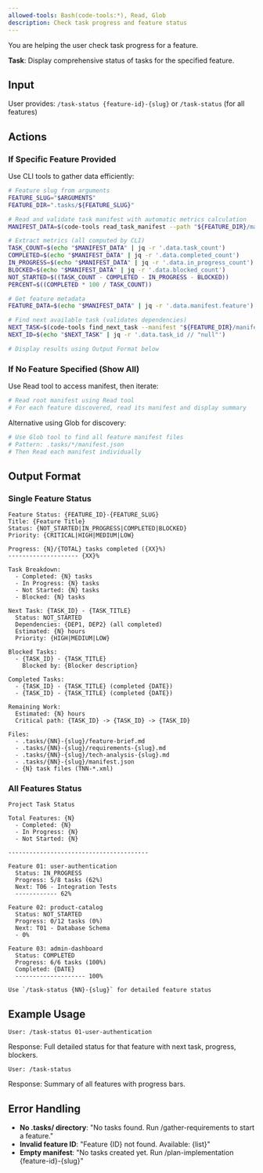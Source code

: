 ```yaml
---
allowed-tools: Bash(code-tools:*), Read, Glob
description: Check task progress and feature status
---
```


You are helping the user check task progress for a feature.

**Task**: Display comprehensive status of tasks for the specified feature.

## Input

User provides: `/task-status {feature-id}-{slug}` or `/task-status` (for all features)

## Actions

### If Specific Feature Provided

Use CLI tools to gather data efficiently:

```bash
# Feature slug from arguments
FEATURE_SLUG="$ARGUMENTS"
FEATURE_DIR=".tasks/${FEATURE_SLUG}"

# Read and validate task manifest with automatic metrics calculation
MANIFEST_DATA=$(code-tools read_task_manifest --path "${FEATURE_DIR}/manifest.json")

# Extract metrics (all computed by CLI)
TASK_COUNT=$(echo "$MANIFEST_DATA" | jq -r '.data.task_count')
COMPLETED=$(echo "$MANIFEST_DATA" | jq -r '.data.completed_count')
IN_PROGRESS=$(echo "$MANIFEST_DATA" | jq -r '.data.in_progress_count')
BLOCKED=$(echo "$MANIFEST_DATA" | jq -r '.data.blocked_count')
NOT_STARTED=$((TASK_COUNT - COMPLETED - IN_PROGRESS - BLOCKED))
PERCENT=$((COMPLETED * 100 / TASK_COUNT))

# Get feature metadata
FEATURE_DATA=$(echo "$MANIFEST_DATA" | jq -r '.data.manifest.feature')

# Find next available task (validates dependencies)
NEXT_TASK=$(code-tools find_next_task --manifest "${FEATURE_DIR}/manifest.json")
NEXT_ID=$(echo "$NEXT_TASK" | jq -r '.data.task_id // "null"')

# Display results using Output Format below
```

### If No Feature Specified (Show All)

Use Read tool to access manifest, then iterate:

```bash
# Read root manifest using Read tool
# For each feature discovered, read its manifest and display summary
```

Alternative using Glob for discovery:

```bash
# Use Glob tool to find all feature manifest files
# Pattern: .tasks/*/manifest.json
# Then Read each manifest individually
```

## Output Format

### Single Feature Status

```
Feature Status: {FEATURE_ID}-{FEATURE_SLUG}
Title: {Feature Title}
Status: {NOT_STARTED|IN_PROGRESS|COMPLETED|BLOCKED}
Priority: {CRITICAL|HIGH|MEDIUM|LOW}

Progress: {N}/{TOTAL} tasks completed ({XX}%)
-------------------- {XX}%

Task Breakdown:
  - Completed: {N} tasks
  - In Progress: {N} tasks
  - Not Started: {N} tasks
  - Blocked: {N} tasks

Next Task: {TASK_ID} - {TASK_TITLE}
  Status: NOT_STARTED
  Dependencies: {DEP1, DEP2} (all completed)
  Estimated: {N} hours
  Priority: {HIGH|MEDIUM|LOW}

Blocked Tasks:
  - {TASK_ID} - {TASK_TITLE}
    Blocked by: {Blocker description}

Completed Tasks:
  - {TASK_ID} - {TASK_TITLE} (completed {DATE})
  - {TASK_ID} - {TASK_TITLE} (completed {DATE})

Remaining Work:
  Estimated: {N} hours
  Critical path: {TASK_ID} -> {TASK_ID} -> {TASK_ID}

Files:
  - .tasks/{NN}-{slug}/feature-brief.md
  - .tasks/{NN}-{slug}/requirements-{slug}.md
  - .tasks/{NN}-{slug}/tech-analysis-{slug}.md
  - .tasks/{NN}-{slug}/manifest.json
  - {N} task files (TNN-*.xml)
```

### All Features Status

```
Project Task Status

Total Features: {N}
  - Completed: {N}
  - In Progress: {N}
  - Not Started: {N}

----------------------------------------

Feature 01: user-authentication
  Status: IN_PROGRESS
  Progress: 5/8 tasks (62%)
  Next: T06 - Integration Tests
  ------------ 62%

Feature 02: product-catalog
  Status: NOT_STARTED
  Progress: 0/12 tasks (0%)
  Next: T01 - Database Schema
  - 0%

Feature 03: admin-dashboard
  Status: COMPLETED
  Progress: 6/6 tasks (100%)
  Completed: {DATE}
  -------------------- 100%

Use `/task-status {NN}-{slug}` for detailed feature status
```

## Example Usage

```
User: /task-status 01-user-authentication
```

Response: Full detailed status for that feature with next task, progress, blockers.

```
User: /task-status
```

Response: Summary of all features with progress bars.

## Error Handling

- **No .tasks/ directory**: "No tasks found. Run /gather-requirements to start a feature."
- **Invalid feature ID**: "Feature {ID} not found. Available: {list}"
- **Empty manifest**: "No tasks created yet. Run /plan-implementation {feature-id}-{slug}"
